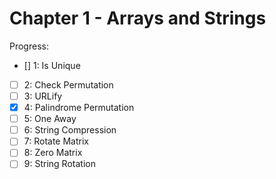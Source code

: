# Chapter 1 - Arrays and Strings

Progress:

- [] 1: Is Unique
- [ ] 2: Check Permutation
- [ ] 3: URLify
- [X] 4: Palindrome Permutation
- [ ] 5: One Away
- [ ] 6: String Compression
- [ ] 7: Rotate Matrix
- [ ] 8: Zero Matrix
- [ ] 9: String Rotation